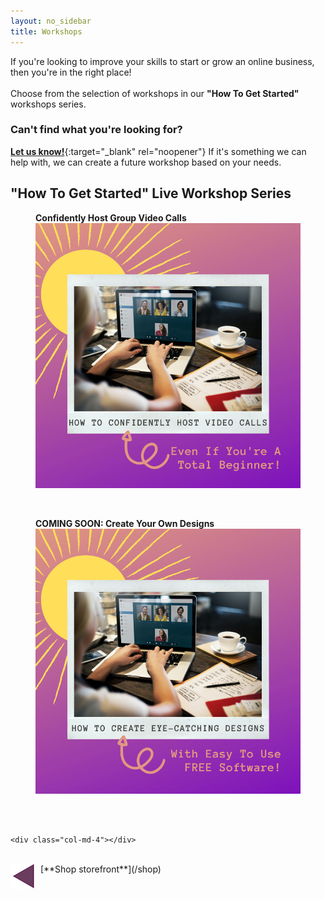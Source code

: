 ```yaml
---
layout: no_sidebar
title: Workshops
---
```


If you're looking to improve your skills to start or grow an online business, then you're in the right place!
<br><br>
Choose from the selection of workshops in our **"How To Get Started"** workshops series.
<br>
### Can't find what you're looking for?
[**Let us know!**](mailto:support@inspiringlifedesign.com){:target="_blank" rel="noopener"} If it's something we can help with, we can create a future workshop based on your needs.

## "How To Get Started" Live Workshop Series

<div class="row">
  <div class="col-md-4">
  <figure>
  <figcaption><b>Confidently Host Group Video Calls</b></figcaption>
<a href="https://events.mindmint.com/6017/66372/how-to-use-video-calls-for-your-online-mastermind-even-if-youre-a-total-beginner">
  <img src="/i/shop/workshops/video-calls-workshop.png" alt="How To Confidently Host Video Calls Workshop"></a>
</figure>
<br>
</div>

  <div class="col-md-4">
  <figure>
  <figcaption><b>COMING SOON: Create Your Own Designs</b></figcaption>
<!-- <a href="/shop/shop-va"> -->
  <img src="/i/shop/workshops/design-workshop.png" alt="How To Create Eye-Catching Designs Workshop">
  <!-- </a> -->
</figure>
<br>
</div>

  <div class="col-md-4">
<br>
  </div>
</div>

<div class="row">
  <div class="col-md-4">
</div>

  <div class="col-md-4"></div>
  
    <div class="col-md-4"></div>
</div>    

<br>
<a href="/shop" style="float: left"><img src='/i/backward.png' alt='backward arrow' /></a> &nbsp;
[**Shop storefront**](/shop)